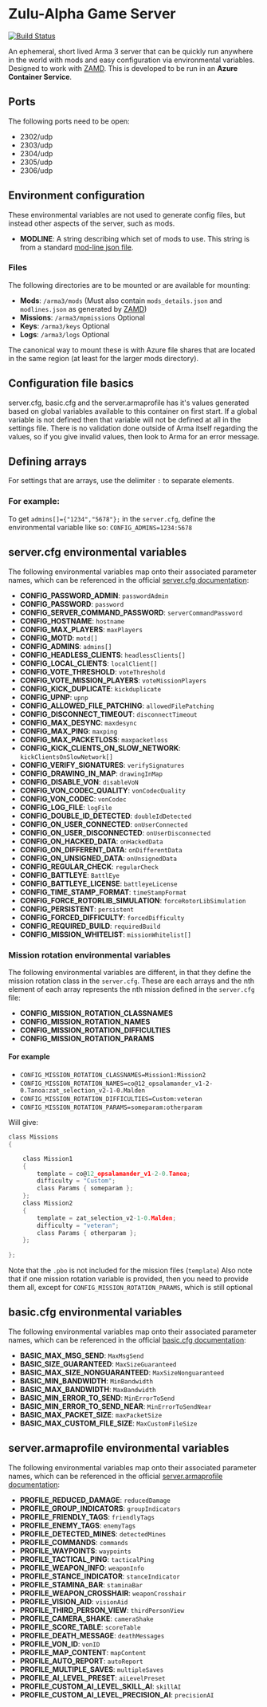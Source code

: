 # Zulu-Alpha Game Server

[![Build Status](https://cloud.drone.io/api/badges/zulu-alpha/zags/status.svg)](https://cloud.drone.io/zulu-alpha/zags)

An ephemeral, short lived Arma 3 server that can be quickly run anywhere in the world with mods and easy configuration via environmental variables.
Designed to work with [ZAMD](https://github.com/zulu-alpha/zamd).
This is developed to be run in an **Azure Container Service**.

## Ports

The following ports need to be open:

* 2302/udp
* 2303/udp
* 2304/udp
* 2305/udp
* 2306/udp

## Environment configuration

These environmental variables are not used to generate config files, but instead other aspects of the server, such as mods.

* **MODLINE**: A string describing which set of mods to use. This string is from a standard [mod-line json file](https://github.com/zulu-alpha/mod-lines).

### Files

The following directories are to be mounted or are available for mounting:

* **Mods**: `/arma3/mods` (Must also contain `mods_details.json` and `modlines.json` as generated by [ZAMD](https://github.com/zulu-alpha/zamd))
* **Missions**: `/arma3/mpmissions` Optional
* **Keys**: `/arma3/keys` Optional
* **Logs**: `/arma3/logs` Optional

The canonical way to mount these is with Azure file shares that are located in the same region (at least for the larger mods directory).

## Configuration file basics

server.cfg, basic.cfg and the server.armaprofile has it's values generated based on global variables available to this container on first start.
If a global variable is not defined then that variable will not be defined at all in the settings file.
There is no validation done outside of Arma itself regarding the values, so if you give invalid values, then look to Arma for an error message.

## Defining arrays

For settings that are arrays, use the delimiter `:` to separate elements.

### For example:

To get `admins[]={"1234","5678"};` in the `server.cfg`, define the environmental variable like so: `CONFIG_ADMINS=1234:5678`

## server.cfg environmental variables

The following environmental variables map onto their associated parameter names, which can be referenced in the official [server.cfg documentation](https://community.bistudio.com/wiki/server.cfg):

* **CONFIG_PASSWORD_ADMIN**: `passwordAdmin`
* **CONFIG_PASSWORD**: `password`
* **CONFIG_SERVER_COMMAND_PASSWORD**: `serverCommandPassword`
* **CONFIG_HOSTNAME**: `hostname`
* **CONFIG_MAX_PLAYERS**: `maxPlayers`
* **CONFIG_MOTD**: `motd[]`
* **CONFIG_ADMINS**: `admins[]`
* **CONFIG_HEADLESS_CLIENTS**: `headlessClients[]`
* **CONFIG_LOCAL_CLIENTS**: `localClient[]`
* **CONFIG_VOTE_THRESHOLD**: `voteThreshold`
* **CONFIG_VOTE_MISSION_PLAYERS**: `voteMissionPlayers`
* **CONFIG_KICK_DUPLICATE**: `kickduplicate`
* **CONFIG_UPNP**: `upnp`
* **CONFIG_ALLOWED_FILE_PATCHING**: `allowedFilePatching`
* **CONFIG_DISCONNECT_TIMEOUT**: `disconnectTimeout`
* **CONFIG_MAX_DESYNC**: `maxdesync`
* **CONFIG_MAX_PING**: `maxping`
* **CONFIG_MAX_PACKETLOSS**: `maxpacketloss`
* **CONFIG_KICK_CLIENTS_ON_SLOW_NETWORK**: `kickClientsOnSlowNetwork[]`
* **CONFIG_VERIFY_SIGNATURES**: `verifySignatures`
* **CONFIG_DRAWING_IN_MAP**: `drawingInMap`
* **CONFIG_DISABLE_VON**: `disableVoN`
* **CONFIG_VON_CODEC_QUALITY**: `vonCodecQuality`
* **CONFIG_VON_CODEC**: `vonCodec`
* **CONFIG_LOG_FILE**: `logFile`
* **CONFIG_DOUBLE_ID_DETECTED**: `doubleIdDetected`
* **CONFIG_ON_USER_CONNECTED**: `onUserConnected`
* **CONFIG_ON_USER_DISCONNECTED**: `onUserDisconnected`
* **CONFIG_ON_HACKED_DATA**: `onHackedData`
* **CONFIG_ON_DIFFERENT_DATA**: `onDifferentData`
* **CONFIG_ON_UNSIGNED_DATA**: `onUnsignedData`
* **CONFIG_REGULAR_CHECK**: `regularCheck`
* **CONFIG_BATTLEYE**: `BattlEye`
* **CONFIG_BATTLEYE_LICENSE**: `battleyeLicense`
* **CONFIG_TIME_STAMP_FORMAT**: `timeStampFormat`
* **CONFIG_FORCE_ROTORLIB_SIMULATION**: `forceRotorLibSimulation`
* **CONFIG_PERSISTENT**: `persistent`
* **CONFIG_FORCED_DIFFICULTY**: `forcedDifficulty`
* **CONFIG_REQUIRED_BUILD**: `requiredBuild`
* **CONFIG_MISSION_WHITELIST**: `missionWhitelist[]`

### Mission rotation environmental variables

The following environmental variables are different, in that they define the mission rotation class in the `server.cfg`.
These are each arrays and the nth element of each array represents the nth mission defined in the `server.cfg` file:

* **CONFIG_MISSION_ROTATION_CLASSNAMES**
* **CONFIG_MISSION_ROTATION_NAMES**
* **CONFIG_MISSION_ROTATION_DIFFICULTIES**
* **CONFIG_MISSION_ROTATION_PARAMS**

#### For example

* `CONFIG_MISSION_ROTATION_CLASSNAMES=Mission1:Mission2`
* `CONFIG_MISSION_ROTATION_NAMES=co@12_opsalamander_v1-2-0.Tanoa:zat_selection_v2-1-0.Malden`
* `CONFIG_MISSION_ROTATION_DIFFICULTIES=Custom:veteran`
* `CONFIG_MISSION_ROTATION_PARAMS=someparam:otherparam`

Will give:
```c
class Missions
{

	class Mission1
	{
		template = co@12_opsalamander_v1-2-0.Tanoa;
		difficulty = "Custom";
		class Params { someparam };
	};
	class Mission2
	{
		template = zat_selection_v2-1-0.Malden;
		difficulty = "veteran";
		class Params { otherparam };
	};
	
};
```
Note that the `.pbo` is not included for the mission files (`template`)
Also note that if one mission rotation variable is provided, then you need to provide them all, except for `CONFIG_MISSION_ROTATION_PARAMS`, which is still optional

## basic.cfg environmental variables

The following environmental variables map onto their associated parameter names, which can be referenced in the official [basic.cfg documentation](https://community.bistudio.com/wiki/basic.cfg):

* **BASIC_MAX_MSG_SEND**: `MaxMsgSend`
* **BASIC_SIZE_GUARANTEED**: `MaxSizeGuaranteed`
* **BASIC_MAX_SIZE_NONGUARANTEED**: `MaxSizeNonguaranteed`
* **BASIC_MIN_BANDWIDTH**: `MinBandwidth`
* **BASIC_MAX_BANDWIDTH**: `MaxBandwidth`
* **BASIC_MIN_ERROR_TO_SEND**: `MinErrorToSend`
* **BASIC_MIN_ERROR_TO_SEND_NEAR**: `MinErrorToSendNear`
* **BASIC_MAX_PACKET_SIZE**: `maxPacketSize`
* **BASIC_MAX_CUSTOM_FILE_SIZE**: `MaxCustomFileSize`

## server.armaprofile environmental variables

The following environmental variables map onto their associated parameter names, which can be referenced in the official [server.armaprofile documentation](https://community.bistudio.com/wiki/server.armaprofile#Arma_3):

* **PROFILE_REDUCED_DAMAGE**: `reducedDamage`
* **PROFILE_GROUP_INDICATORS**: `groupIndicators`
* **PROFILE_FRIENDLY_TAGS**: `friendlyTags`
* **PROFILE_ENEMY_TAGS**: `enemyTags`
* **PROFILE_DETECTED_MINES**: `detectedMines`
* **PROFILE_COMMANDS**: `commands`
* **PROFILE_WAYPOINTS**: `waypoints`
* **PROFILE_TACTICAL_PING**: `tacticalPing`
* **PROFILE_WEAPON_INFO**: `weaponInfo`
* **PROFILE_STANCE_INDICATOR**: `stanceIndicator`
* **PROFILE_STAMINA_BAR**: `staminaBar`
* **PROFILE_WEAPON_CROSSHAIR**: `weaponCrosshair`
* **PROFILE_VISION_AID**: `visionAid`
* **PROFILE_THIRD_PERSON_VIEW**: `thirdPersonView`
* **PROFILE_CAMERA_SHAKE**: `cameraShake`
* **PROFILE_SCORE_TABLE**: `scoreTable`
* **PROFILE_DEATH_MESSAGE**: `deathMessages`
* **PROFILE_VON_ID**: `vonID`
* **PROFILE_MAP_CONTENT**: `mapContent`
* **PROFILE_AUTO_REPORT**: `autoReport`
* **PROFILE_MULTIPLE_SAVES**: `multipleSaves`
* **PROFILE_AI_LEVEL_PRESET**: `aiLevelPreset`
* **PROFILE_CUSTOM_AI_LEVEL_SKILL_AI**: `skillAI`
* **PROFILE_CUSTOM_AI_LEVEL_PRECISION_AI**: `precisionAI`
